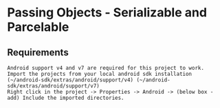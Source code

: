 Passing Objects - Serializable and Parcelable
=============================================

Requirements
-------------
```
Android support v4 and v7 are required for this project to work.
Import the projects from your local android sdk installation
(~/android-sdk/extras/android/support/v4) (~/android-sdk/extras/android/support/v7)
Right click in the project -> Properties -> Android -> (below box - add) Include the imported directories.
```

